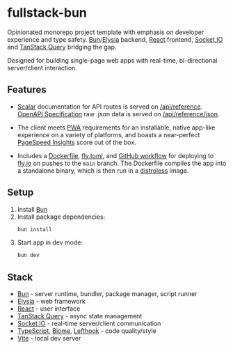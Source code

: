 # fullstack-bun

Opinionated monorepo project template with emphasis on developer experience and type safety. [Bun](https://bun.sh)/[Elysia](https://elysiajs.com) backend, [React](https://react.dev) frontend, [Socket.IO](https://socket.io) and [TanStack Query](https://tanstack.com/query) bridging the gap.

Designed for building single-page web apps with real-time, bi-directional server/client interaction.

## Features

- [Scalar](https://guides.scalar.com) documentation for API routes is served on [/api/reference](https://fullstack-bun.fly.dev/api/reference). [OpenAPI Specification](https://swagger.io/specification) raw .json data is served on [/api/reference/json](https://fullstack-bun.fly.dev/api/reference/json).

- The client meets [PWA](https://developer.mozilla.org/en-US/docs/Web/Progressive_web_apps) requirements for an installable, native app-like experience on a variety of platforms, and boasts a near-perfect [PageSpeed Insights](https://pagespeed.web.dev) score out of the box.

- Includes a [Dockerfile](https://github.com/cdleveille/fullstack-bun/blob/main/Dockerfile), [fly.toml](https://github.com/cdleveille/fullstack-bun/blob/main/fly.toml), and [GitHub workflow](https://github.com/cdleveille/fullstack-bun/blob/main/.github/workflows/deploy.yml) for deploying to [fly.io](https://fly.io) on pushes to the `main` branch. The Dockerfile compiles the app into a standalone binary, which is then run in a [distroless](https://github.com/GoogleContainerTools/distroless) image.

## Setup

1. Install [Bun](https://bun.sh)
2. Install package dependencies:
   ```bash
   bun install
   ```
3. Start app in dev mode:
   ```bash
   bun dev
   ```

## Stack

- [Bun](https://bun.sh) - server runtime, bundler, package manager, script runner
- [Elysia](https://elysiajs.com) - web framework
- [React](https://react.dev) - user interface
- [TanStack Query](https://tanstack.com/query) - async state management
- [Socket.IO](https://socket.io) - real-time server/client communication
- [TypeScript](https://www.typescriptlang.org), [Biome](https://biomejs.dev), [Lefthook](https://lefthook.dev) - code quality/style
- [Vite](https://vite.dev) - local dev server
